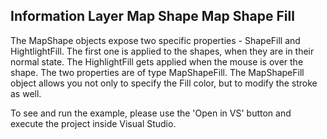 ## Information Layer Map Shape Map Shape Fill
The MapShape objects expose two specific properties - ShapeFill and HightlightFill. The first one is applied to the shapes, when they are in their normal state. The HighlightFill gets applied when the mouse is over the shape.
The two properties are of type MapShapeFill. The MapShapeFill object allows you not only to specify the Fill color, but to modify the stroke as well.

To see and run the example, please use the 'Open in VS' button and execute the project inside Visual Studio.

[//]: <keywords:HighlightFill>
